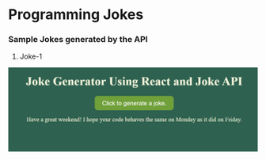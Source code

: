 # Programming Jokes

### Sample Jokes generated by the API

1) Joke-1

![joke-1](https://github.com/vasanthgx/simple-react-projects/blob/main/projects/jokes-generator/jokegenerator/images/image1.png)
